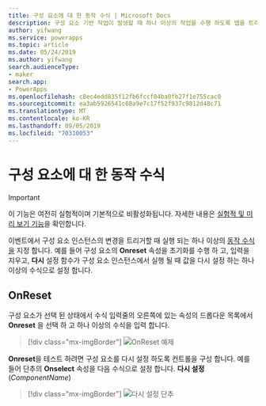```yaml
---
title: 구성 요소에 대 한 동작 수식 | Microsoft Docs
description: 구성 요소 기반 작업이 발생할 때 하나 이상의 작업을 수행 하도록 앱을 트리거합니다.
author: yifwang
ms.service: powerapps
ms.topic: article
ms.date: 05/24/2019
ms.author: yifwang
search.audienceType:
- maker
search.app:
- PowerApps
ms.openlocfilehash: c8ec4edd835f12fb6fccf04ba0fb27f1e755cac0
ms.sourcegitcommit: ea3ab5926541c60a9e7c17f52f937c9812d48c71
ms.translationtype: MT
ms.contentlocale: ko-KR
ms.lasthandoff: 09/05/2019
ms.locfileid: "70310053"
---
```

# <a name="behavior-formulas-for-components"></a>구성 요소에 대 한 동작 수식

> [!IMPORTANT]
> 이 기능은 여전히 실험적이며 기본적으로 비활성화됩니다. 자세한 내용은 [실험적 및 미리 보기 기능](working-with-experimental.md)을 확인합니다.

이벤트에서 구성 요소 인스턴스의 변경을 트리거할 때 실행 되는 하나 이상의 [동작 수식을](working-with-formulas-in-depth.md) 지정 합니다. 예를 들어 구성 요소의 **Onreset** 속성을 초기화를 수행 하 고, 입력을 지우고, **다시** 설정 함수가 구성 요소 인스턴스에서 실행 될 때 값을 다시 설정 하는 하나 이상의 수식으로 설정 합니다.

## <a name="onreset"></a>OnReset

구성 요소가 선택 된 상태에서 수식 입력줄의 오른쪽에 있는 속성의 드롭다운 목록에서 **Onreset** 을 선택 하 고 하나 이상의 수식을 입력 합니다.

> [!div class="mx-imgBorder"]
> ![OnReset 예제](./media/component-behavior/example-onreset.png)

**Onreset**을 테스트 하려면 구성 요소를 다시 설정 하도록 컨트롤을 구성 합니다. 예를 들어 단추의 **Onselect** 속성을 다음 수식으로 설정 합니다. **다시 설정** (*ComponentName*)

> [!div class="mx-imgBorder"]
> ![다시 설정 단추](./media/component-behavior/reset-button.png)
